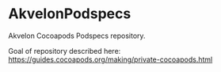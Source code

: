 # AkvelonPodspecs
Akvelon Cocoapods Podspecs repository.


Goal of repository described here: https://guides.cocoapods.org/making/private-cocoapods.html
